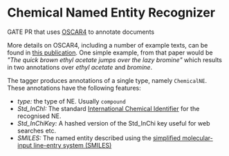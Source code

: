 # Chemical Named Entity Recognizer

GATE PR that uses [OSCAR4](https://github.com/BlueObelisk/oscar4) to annotate documents

More details on OSCAR4, including a number of example texts, can be found in [this publication](http://dx.doi.org/10.1186/1758-2946-3-41). One simple example, from that paper would be _"The quick brown ethyl acetate jumps over the lazy bromine"_ which results in two annotations over _ethyl acetate_ and _bromine_.</p>

The tagger produces annotations of a single type, namely `ChemicalNE`. These annotations have the following features:

- *type:* the type of NE. Usually `compound`
- *Std_InChI:* The standard [International Chemical Identifier](https://en.wikipedia.org/wiki/International_Chemical_Identifier) for the recognised NE.
- *Std_InChiKey:* A hashed version of the Std_InChi key useful for web searches etc.
- *SMILES:* The named entity described using the [simplified molecular-input line-entry system (SMILES)](https://en.wikipedia.org/wiki/Simplified_molecular-input_line-entry_system)
